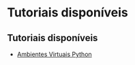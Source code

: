# Tutoriais disponíveis

## Tutoriais disponíveis

- [Ambientes Virtuais Python](./python/python-ambientes-virtuais/)
